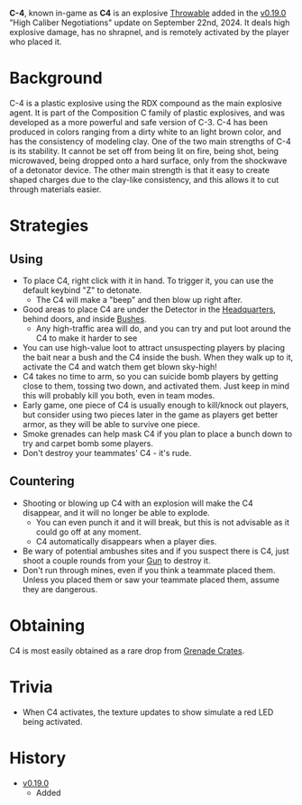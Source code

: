**C-4**, known in-game as **C4** is an explosive [Throwable](/throwables) added in the [v0.19.0](https://github.com/HasangerGames/suroi/releases/tag/v0.19.0) "High Caliber Negotiations" update on September 22nd, 2024. It deals high explosive damage, has no shrapnel, and is remotely activated by the player who placed it.

# Background
C-4 is a plastic explosive using the RDX compound as the main explosive agent. It is part of the Composition C family of plastic explosives, and was developed as a more powerful and safe version of C-3. C-4 has been produced in colors ranging from a dirty white to an light brown color, and has the consistency of modeling clay. One of the two main strengths of C-4 is its stability. It cannot be set off from being lit on fire, being shot, being microwaved, being dropped onto a hard surface, only from the shockwave of a detonator device. The other main strength is that it easy to create shaped charges due to the clay-like consistency, and this allows it to cut through materials easier.

# Strategies
## Using
- To place C4, right click with it in hand. To trigger it, you can use the default keybind "Z" to detonate.
  - The C4 will make a "beep" and then blow up right after.
- Good areas to place C4 are under the Detector in the [Headquarters](/buildings/headquarters_meta), behind doors, and inside [Bushes](/obstacles/bush).
  - Any high-traffic area will do, and you can try and put loot around the C4 to make it harder to see
- You can use high-value loot to attract unsuspecting players by placing the bait near a bush and the C4 inside the bush. When they walk up to it, activate the C4 and watch them get blown sky-high!
- C4 takes no time to arm, so you can suicide bomb players by getting close to them, tossing two down, and activated them. Just keep in mind this will probably kill you both, even in team modes.
- Early game, one piece of C4 is usually enough to kill/knock out players, but consider using two pieces later in the game as players get better armor, as they will be able to survive one piece.
- Smoke grenades can help mask C4 if you plan to place a bunch down to try and carpet bomb some players.
- Don't destroy your teammates' C4 - it's rude.

## Countering 
- Shooting or blowing up C4 with an explosion will make the C4 disappear, and it will no longer be able to explode.
  - You can even punch it and it will break, but this is not advisable as it could go off at any moment.
  - C4 automatically disappears when a player dies.
- Be wary of potential ambushes sites and if you suspect there is C4, just shoot a couple rounds from your [Gun](/weapons/guns) to destroy it.
- Don't run through mines, even if you think a teammate placed them. Unless you placed them or saw your teammate placed them, assume they are dangerous. 


# Obtaining
C4 is most easily obtained as a rare drop from [Grenade Crates](/obstacles/grenade_crate).

# Trivia
- When C4 activates, the texture updates to show simulate a red LED being activated.

# History
- [v0.19.0](https://github.com/HasangerGames/suroi/releases/tag/v0.19.0)
  - Added
